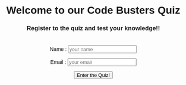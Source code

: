 <style>
body {
  font-family: sans-serif;
  text-align: center;
}

h1 {
  text-align: center;
}

h3 {
  text-align: center;
}

form {
  max-width: 500px;
  margin: 0 auto;
}

ol {
  list-style-type: none;
  padding: 0;
}

li {
  margin-bottom: 20px;
}

h2 {
  margin-bottom: 10px;
}

div {
  margin-bottom: 5px;
}

input[type="radio"] {
  margin-right: 10px;
}
 @import url('https://fonts.googleapis.com/css2?family=Dosis&display=swap');
</style>
<html>
  <head>
    <meta charset="UTF-8">
    <title>Quiz </title>
    <link rel="stylesheet" type="text/css" href="style.css">
  </head>
  <body>
    <h1><div>Welcome to our Code Busters Quiz</div></h1>
    <h3>Register to the quiz and test your knowledge!!</h3>
    <br>
    <form>
    <div id="errors" style="color:red">
    </div>
      <div>
         <label>Name :</label>
         <input id="pName" type = "input" placeholder="your name">
      </div>
      <p/>
      <div>
         <label>Email :</label>
        <input id="email" type = "input" placeholder ="your email">
      </div>
       <p/> <p/>           
      <div><input id="enterQuizBtn" type="button" value="Enter the Quiz!" onclick="enterQuiz()"></div>
    </form>
    <script src="quizEntry.js"></script>
  </body>
</html>
